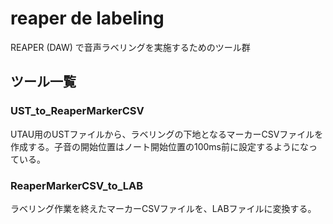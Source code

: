 # reaper de labeling

REAPER (DAW) で音声ラベリングを実施するためのツール群

## ツール一覧

### UST_to_ReaperMarkerCSV

UTAU用のUSTファイルから、ラベリングの下地となるマーカーCSVファイルを作成する。子音の開始位置はノート開始位置の100ms前に設定するようになっている。

### ReaperMarkerCSV_to_LAB

ラベリング作業を終えたマーカーCSVファイルを、LABファイルに変換する。